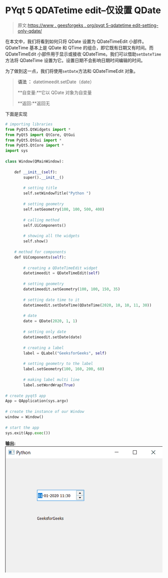 # PYqt 5 QDATetime edit–仅设置 QDate

> 原文:[https://www . geesforgeks . org/pyqt 5-qdatetime edit-setting-only-qdate/](https://www.geeksforgeeks.org/pyqt5-qdatetimeedit-setting-only-qdate/)

在本文中，我们将看到如何只将 QDate 设置为 QDateTimeEdit 小部件。QDateTime 基本上是 QDate 和 QTime 的组合，即它既有日期又有时间。而 QDateTimeEdit 小部件用于显示或接收 QDateTime。我们可以借助`setDateTime`方法将 QDateTime 设置为它。设置日期不会影响日期时间编辑的时间。

为了做到这一点，我们将使用`setDate`方法和 QDateTimeEdit 对象。

> **语法 ：** datetimeedit.setDate（date）
> 
> **自变量:**它以 QDate 对象为自变量
> 
> **返回:**返回无

下面是实现

```py
# importing libraries
from PyQt5.QtWidgets import * 
from PyQt5 import QtCore, QtGui
from PyQt5.QtGui import * 
from PyQt5.QtCore import * 
import sys

class Window(QMainWindow):

    def __init__(self):
        super().__init__()

        # setting title
        self.setWindowTitle("Python ")

        # setting geometry
        self.setGeometry(100, 100, 500, 400)

        # calling method
        self.UiComponents()

        # showing all the widgets
        self.show()

    # method for components
    def UiComponents(self):

        # creating a QDateTimeEdit widget
        datetimeedit = QDateTimeEdit(self)

        # setting geometry
        datetimeedit.setGeometry(100, 100, 150, 35)

        # setting date time to it
        datetimeedit.setDateTime(QDateTime(2020, 10, 10, 11, 30))

        # date
        date = QDate(2020, 1, 1)

        # setting only date
        datetimeedit.setDate(date)

        # creating a label
        label = QLabel("GeeksforGeeks", self)

        # setting geometry to the label
        label.setGeometry(100, 160, 200, 60)

        # making label multi line
        label.setWordWrap(True)

# create pyqt5 app
App = QApplication(sys.argv)

# create the instance of our Window
window = Window()

# start the app
sys.exit(App.exec())
```

**输出:**
![](img/473cc401819446df89fb4c83e4009769.png)